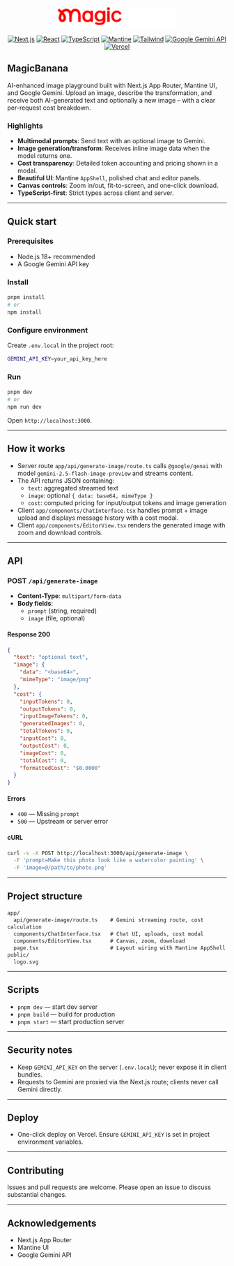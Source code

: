 <p align="center">
  <img src="public/logo.svg" alt="MagicBanana" height="48" />
</p>

<p align="center">
  <a href="https://nextjs.org"><img alt="Next.js" src="https://img.shields.io/badge/Next.js-15-black?logo=next.js" /></a>
  <a href="https://react.dev"><img alt="React" src="https://img.shields.io/badge/React-19-61DAFB?logo=react&logoColor=000" /></a>
  <a href="https://www.typescriptlang.org/"><img alt="TypeScript" src="https://img.shields.io/badge/TypeScript-5-3178C6?logo=typescript&logoColor=white" /></a>
  <a href="https://mantine.dev/"><img alt="Mantine" src="https://img.shields.io/badge/Mantine-8-339AF0" /></a>
  <a href="https://tailwindcss.com/"><img alt="Tailwind" src="https://img.shields.io/badge/Tailwind%20CSS-4-38B2AC?logo=tailwindcss&logoColor=white" /></a>
  <a href="https://ai.google.dev/gemini-api"><img alt="Google Gemini API" src="https://img.shields.io/badge/Google%20Gemini-API-1f6feb?logo=google&logoColor=white" /></a>
  <a href="https://vercel.com"><img alt="Vercel" src="https://img.shields.io/badge/Ready%20for-Vercel-000000?logo=vercel&logoColor=white" /></a>
</p>

## MagicBanana

AI-enhanced image playground built with Next.js App Router, Mantine UI, and Google Gemini. Upload an image, describe the transformation, and receive both AI-generated text and optionally a new image – with a clear per-request cost breakdown.

### Highlights

- **Multimodal prompts**: Send text with an optional image to Gemini.
- **Image generation/transform**: Receives inline image data when the model returns one.
- **Cost transparency**: Detailed token accounting and pricing shown in a modal.
- **Beautiful UI**: Mantine `AppShell`, polished chat and editor panels.
- **Canvas controls**: Zoom in/out, fit-to-screen, and one-click download.
- **TypeScript-first**: Strict types across client and server.

---

## Quick start

### Prerequisites

- Node.js 18+ recommended
- A Google Gemini API key

### Install

```bash
pnpm install
# or
npm install
```

### Configure environment

Create `.env.local` in the project root:

```bash
GEMINI_API_KEY=your_api_key_here
```

### Run

```bash
pnpm dev
# or
npm run dev
```

Open `http://localhost:3000`.

---

## How it works

- Server route `app/api/generate-image/route.ts` calls `@google/genai` with model `gemini-2.5-flash-image-preview` and streams content.
- The API returns JSON containing:
  - `text`: aggregated streamed text
  - `image`: optional `{ data: base64, mimeType }`
  - `cost`: computed pricing for input/output tokens and image generation
- Client `app/components/ChatInterface.tsx` handles prompt + image upload and displays message history with a cost modal.
- Client `app/components/EditorView.tsx` renders the generated image with zoom and download controls.

---

## API

### POST `/api/generate-image`

- **Content-Type**: `multipart/form-data`
- **Body fields**:
  - `prompt` (string, required)
  - `image` (file, optional)

#### Response 200

```json
{
  "text": "optional text",
  "image": {
    "data": "<base64>",
    "mimeType": "image/png"
  },
  "cost": {
    "inputTokens": 0,
    "outputTokens": 0,
    "inputImageTokens": 0,
    "generatedImages": 0,
    "totalTokens": 0,
    "inputCost": 0,
    "outputCost": 0,
    "imageCost": 0,
    "totalCost": 0,
    "formattedCost": "$0.0000"
  }
}
```

#### Errors

- `400` — Missing `prompt`
- `500` — Upstream or server error

#### cURL

```bash
curl -s -X POST http://localhost:3000/api/generate-image \
  -F 'prompt=Make this photo look like a watercolor painting' \
  -F 'image=@/path/to/photo.png'
```

---

## Project structure

```text
app/
  api/generate-image/route.ts    # Gemini streaming route, cost calculation
  components/ChatInterface.tsx   # Chat UI, uploads, cost modal
  components/EditorView.tsx      # Canvas, zoom, download
  page.tsx                       # Layout wiring with Mantine AppShell
public/
  logo.svg
```

---

## Scripts

- `pnpm dev` — start dev server
- `pnpm build` — build for production
- `pnpm start` — start production server

---

## Security notes

- Keep `GEMINI_API_KEY` on the server (`.env.local`); never expose it in client bundles.
- Requests to Gemini are proxied via the Next.js route; clients never call Gemini directly.

---

## Deploy

- One-click deploy on Vercel. Ensure `GEMINI_API_KEY` is set in project environment variables.

---

## Contributing

Issues and pull requests are welcome. Please open an issue to discuss substantial changes.

---

## Acknowledgements

- Next.js App Router
- Mantine UI
- Google Gemini API
